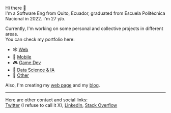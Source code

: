 Hi there 👋  
I'm a Software Eng from Quito, Ecuador, graduated from Escuela Politécnica Nacional in 2022. I'm 27 y/o.

Currently, I'm working on some personal and collective projects in different areas.  
You can check my portfolio here:
- 🕸️ [Web](https://github.com/stars/fandres51/lists/web)
- 📱 [Mobile](https://github.com/stars/fandres51/lists/mobile)
- 🎮 [Game Dev](https://github.com/stars/fandres51/lists/game-dev)
- 🐍 [Data Science & IA](https://github.com/stars/fandres51/lists/data-science-ia)
- 🐧 [Other](https://github.com/stars/fandres51/lists/other)

Also, I'm creating my [web page](https://www.fandres51.com/) and my [blog](https://medium.com/@fandres51).<!--,  
and my [TikTok](https://www.tiktok.com/@fandres51), where I upload things not code-related (most of the time). -->

___
Here are other contact and social links:  
[Twitter](x.com/fandres51) (I refuse to call it X), [LinkedIn](https://www.linkedin.com/in/fabio-andres-enriquez-476692194/), [Stack Overflow](https://stackoverflow.com/users/13711039/fabio-andr%c3%a9s) 

<!--
### Hi there 👋


**fandres51/fandres51** is a ✨ _special_ ✨ repository because its `README.md` (this file) appears on your GitHub profile.

Here are some ideas to get you started:

- 🔭 I’m currently working on personal projects
- 🌱 I’m currently learning Flutter, Firebase, NextJS
- 👯 I’m looking to collaborate on startups and open source projects
- 🤔 I’m looking for help with finding interesting ideas for projects
- 💬 Ask me about anything I can help you with :)
- 📫 How to reach me: fabio.and1514@gmail.com
- 😄 Pronouns: he/him
- ⚡ Fun fact: I look younger than I am 😃
-->
